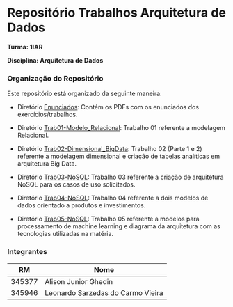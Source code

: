 # Repositório Trabalhos Arquitetura de Dados

**Turma: 1IAR**

**Disciplina: Arquitetura de Dados** 

### Organização do Repositório
Este repositório está organizado da seguinte maneira:

* Diretório [Enunciados](./Enunciados/): Contém os PDFs com os enunciados dos exercícios/trabalhos.

* Diretório [Trab01-Modelo_Relacional](./Trab01-Modelo_Relacional/): Trabalho 01 referente a modelagem Relacional.

* Diretório [Trab02-Dimensional_BigData](./Trab02-Dimensional_BigData/): Trabalho 02 (Parte 1 e 2) referente a modelagem dimensional e criação de tabelas analíticas em arquitetura Big Data.

* Diretório [Trab03-NoSQL](./Trab03-NoSQL/): Trabalho 03 referente a criação de arquitetura NoSQL para os casos de uso solicitados. 

* Diretório [Trab04-NoSQL](./Trab04-NoSQL/): Trabalho 04 referente a dois modelos de dados orientado a produtos e investimentos. 

* Diretório [Trab05-NoSQL](./Trab05-NoSQL/): Trabalho 05 referente a modelos para processamento de machine learning e diagrama da arquitetura com as tecnologias utilizadas na matéria. 


### Integrantes

| RM | Nome |
| --- | --- | 
| 345377 | Alison Junior Ghedin |
| 345946 | Leonardo Sarzedas do Carmo Vieira |
